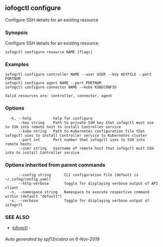 ## iofogctl configure

Configure SSH details for an existing resource

### Synopsis

Configure SSH details for an existing resource.

```
iofogctl configure resource NAME [flags]
```

### Examples

```
iofogctl configure controller NAME --user USER --key KEYFILE --port PORTNUM
iofogctl configure agent NAME --port PORTNUM
iofogctl configure connector NAME --kube KUBECONFIG

Valid resources are: controller, connector, agent

```

### Options

```
  -h, --help          help for configure
      --key string    Path to private SSH key that iofogctl must use to SSH into remote host to install Controller service
      --kube string   Path to Kubernetes configuration file that iofogctl uses to install Controller service to Kubernetes cluster
      --port int      Port number that iofogctl uses to SSH into remote hosts
      --user string   Username of remote host that iofogctl must SSH into to install Controller service
```

### Options inherited from parent commands

```
      --config string      CLI configuration file (default is ~/.iofog/config.yaml)
      --http-verbose       Toggle for displaying verbose output of API client
  -n, --namespace string   Namespace to execute respective command within (default "default")
  -v, --verbose            Toggle for displaying verbose output of iofogctl
```

### SEE ALSO

* [iofogctl](iofogctl.md)	 - 

###### Auto generated by spf13/cobra on 6-Nov-2019
